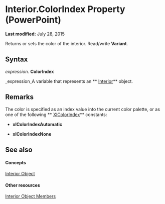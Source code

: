 
# Interior.ColorIndex Property (PowerPoint)

 **Last modified:** July 28, 2015

Returns or sets the color of the interior. Read/write  **Variant**.

## Syntax

 _expression_. **ColorIndex**

 _expression_A variable that represents an  ** [Interior](8b971d83-253e-50c9-5838-9f07f0a34cbd.md)** object.


## Remarks

The color is specified as an index value into the current color palette, or as one of the following  ** [XlColorIndex](e9d26c5b-26f8-7baf-5f53-4beac789add3.md)** constants:


-  **xlColorIndexAutomatic**
    
-  **xlColorIndexNone**
    

## See also


#### Concepts


 [Interior Object](8b971d83-253e-50c9-5838-9f07f0a34cbd.md)
#### Other resources


 [Interior Object Members](183c9301-7e67-6066-36bd-91087ba293aa.md)

